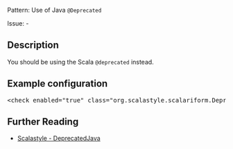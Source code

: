 Pattern: Use of Java `@Deprecated`

Issue: -

## Description

You should be using the Scala `@deprecated` instead.

## Example configuration
<pre>&lt;check enabled=&quot;true&quot; class=&quot;org.scalastyle.scalariform.DeprecatedJavaChecker&quot; level=&quot;warning&quot;/&gt;</pre>
<a name="org_scalastyle_scalariform_DisallowSpaceAfterTokenChecker" />

## Further Reading

* [Scalastyle - DeprecatedJava](http://www.scalastyle.org/rules-1.0.0.html#org_scalastyle_scalariform_DeprecatedJavaChecker)